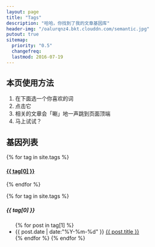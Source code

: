 ```yaml
---
layout: page
title: "Tags"
description: "哈哈，你找到了我的文章基因库"  
header-img: "/oalurqnz4.bkt.clouddn.com/semantic.jpg"  
putout: true
sitemap:
  priority: "0.5"
  changefreq:
  lastmod: 2016-07-19
---
```


## 本页使用方法

1. 在下面选一个你喜欢的词
2. 点击它
3. 相关的文章会「唰」地一声跳到页面顶端
4. 马上试试？

## 基因列表


<div id='tag_cloud'>
{% for tag in site.tags %}
<h4><a href="#{{ tag[0] }}" title="{{ tag[0] }}" rel="{{ tag[1].size }}">{{ tag[0] }}</a></h4>
{% endfor %}
</div>

{% for tag in site.tags %}
<h5>{{ tag[0] }}</h5>
<ul class="listing">
  <!-- <li class="listing-seperator" id="{{ tag[0] }}">{{ tag[0] }}</li> -->
{% for post in tag[1] %}
  <li class="listing-item">
  <time datetime="{{ post.date | date:"%Y-%m-%d" }}">{{ post.date | date:"%Y-%m-%d" }}</time>
  <a href="{{ post.url }}" title="{{ post.title }}">{{ post.title }}</a>
  </li>
{% endfor %}
{% endfor %}
</ul>

<script src="/media/js/jquery.tagcloud.js" type="text/javascript" charset="utf-8"></script>
<script language="javascript">
$.fn.tagcloud.defaults = {
    size: {start: 1, end: 1, unit: 'em'},
      color: {start: '#f8e0e6', end: '#ff3333'}
};

$(function () {
    $('#tag_cloud a').tagcloud();
});
</script>
